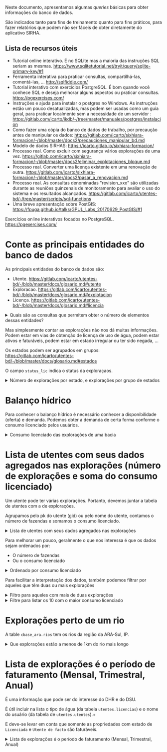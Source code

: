 Neste documento, apresentamos algumas _queries_ básicas para obter informações do banco de dados.

São indicados tanto para fins de treinamento quanto para fins práticos, para fazer relatórios que podem não ser fáceis de obter diretamente do aplicativo SIRHA.

## Lista de recursos úteis

* Tutorial online interativo. É no SQLite mas a maioria das instruções SQL seriam as mesmas. https://www.sqlitetutorial.net/tryit/query/sqlite-primary-key/#1
* Ferramenta interativa para praticar consultas, compartilhá-las, comentá-las, ... http://sqlfiddle.com/
* Tutorial interativo com exercícios PostgreSQL. É bom quando você conhece SQL e deseja melhorar alguns aspectos ou praticar consultas. https://pgexercises.com/
* Instruções e ajuda para instalar o postgres no Windows. As instruções estão um pouco desatualizadas, mas podem ser usadas como um guia geral, para praticar localmente sem a necessidade de um servidor : https://gitlab.com/icarto/ikdb/-/tree/master/manuales/postgres/instalacion
* Como fazer uma cópia do banco de dados de trabalho, por precaução antes de manipular os dados: https://gitlab.com/icarto/sixhiara-formacion/-/blob/master/docs2/precauciones_manipular_bd.md
* Modelo de dados SIRHAS: https://icarto.gitlab.io/sixhiara-formacion/
* Processo real. Como excluir com segurança vários explorações de uma vez. https://gitlab.com/icarto/sixhiara-formacion/-/blob/master/docs2/eliminar_explotaciones_bloque.md
* Processo real. Converter uma licença existente em uma renovação de outra. https://gitlab.com/icarto/sixhiara-formacion/-/blob/master/docs2/pasar_a_renovacion.md
* Processo real. As consultas denominadas "revision_xxx" são utilizadas durante as reuniões quinzenais de monitoramento para avaliar o uso do sistema e os resultados alcançados. https://gitlab.com/icarto/utentes-bd/-/tree/master/scripts/sql-functions
* Uma breve apresentação sobre PostGIS: https://fpuga.github.io/talks/GPUL_Labs_20170629_PostGIS/#1 





Exercícios online interativos focados no PostgreSQL. https://pgexercises.com/

# Conte as principais entidades do banco de dados

As principais entidades do banco de dados são:

* Utente. https://gitlab.com/icarto/utentes-bd/-/blob/master/docs/glosario.md#utente
* Exploracao. https://gitlab.com/icarto/utentes-bd/-/blob/master/docs/glosario.md#explotacion
* Licença. https://gitlab.com/icarto/utentes-bd/-/blob/master/docs/glosario.md#licencia

<details>
  <summary>Quais são as consultas que permitem obter o número de elementos dessas entidades?</summary>

  ```sql
  -- Conteo de utentes
  SELECT ...
  
  -- Conteo de explorações
  SELECT ...
  
  -- Conteo de licenças
  SELECT ...
  ```
</details>

Mas simplesmente contar as explorações não nos dá muitas informações. Podem estar em vias de obtenção de licença de uso de água, podem estar ativos e faturáveis, podem estar em estado irregular ou ter sido negada, ...

Os estados podem ser agrupados em grupos: https://gitlab.com/icarto/utentes-bd/-/blob/master/docs/glosario.md#estados

O campo `status_lic` indica o status da exploraçaos.

<details>
  <summary>Número de explorações por estado, e explorações por grupo de estados </summary>

  ```sql
  SELECT ...
  ```
</details>

# Balanço hídrico

Para conhecer o balanço hídrico é necessário conhecer a disponibilidade (oferta) e demanda. Podemos obter a demanda de certa forma conforme o consumo licenciado pelos usuários.

<details>
  <summary>Consumo licenciado das explorações de uma bacia</summary>
  
  Usaremos o agrupamento da tabela de exploração pelo campo `loc_bacia` e adicionando o campo` c_licencia` apenas para aquelas já concedidas Licenciadas, Utente de facto, Utente de usos comuns

  ```sql
  SELECT ...
  ```
</details>



# Lista de utentes com seus dados agregados nas explorações (número de explorações e soma do consumo licenciado)

Um utente pode ter várias explorações. Portanto, devemos juntar a tabela de utentes com a de explorações.

Agrupamos pelo pk do utente (gid) ou pelo nome do utente, contamos o número de fazendas e somamos o consumo licenciado.

<details>
  <summary>Lista de utentes com seus dados agregados nas explorações</summary>

  ```sql
  SELECT ...
  ```
</details>

Para melhorar um pouco, geralmente o que nos interessa é que os dados sejam ordenados por:

* O número de fazendas
* Ou o consumo licenciado

<details>
  <summary>Ordenado por consumo licenciado</summary>

  ```sql
  SELECT ...
  ```
</details>


Para facilitar a interpretação dos dados, também podemos filtrar por aqueles que têm duas ou mais explorações

<details>
  <summary>Filtro para aqueles com mais de duas explorações</summary>

  ```sql
  SELECT ...
  ```
</details>

<details>
  <summary>Filtre para listar os 10 com o maior consumo licenciado</summary>

  ```sql
  SELECT ...
  ```
</details>

# Explorações perto de um rio

A table `cbase_ara.rios` tem os rios da região da ARA-Sul, IP.

<details>
  <summary>Que explorações estão a menos de 1km do rio mais longo</summary>

  ```sql
  SELECT ...
  ```

</details>

# Lista de explorações é o período de faturamento (Mensal, Trimestral, Anual)

É uma informação que pode ser do interesse do DHR e do DSU.

É útil incluir na lista o tipo de água (da tabela `utentes.licencias`) e o nome do usuário (da tabela de `utentes.utentes`).+

E deve-se levar em conta que somente as propriedades com estado de `Licenciada` e `Utente de facto` são faturáveis. 

<details>
  <summary>Lista de explorações é o período de faturamento (Mensal, Trimestral, Anual)</summary>
  
  ```sql
SELECT
        u.nome "Nome do cliente/utente" 
        , e.exp_id "Nr. de exploraçào" 
        , e.exp_name "Nome da exploração" 
        , e.loc_divisao "Divisao" 
        , e.loc_bacia "Bacia" 
        , e.loc_provin "Provincia" 
        , e.loc_distri "Distrito" 
        , e.loc_posto "Posto" 
        , e.fact_tipo "Tipo de facturação" 
        , lic. "Tipo de Agua" 
        , e.estado_lic "Estado" 
    FROM
        utentes.exploracaos e
        JOIN utentes.utentes u ON e.utente = u.gid
        JOIN (
            SELECT
                l.exploracao
                , string_agg(l.tipo_agua , ', ') "Tipo de Agua" 
            FROM
                utentes.licencias l
            GROUP BY
                l.exploracao) lic ON lic.exploracao = e.gid
        WHERE e.estado_lic IN ('Licenciada', 'Utente de facto')
        ORDER BY
            exp_name;  
  ```
</details>

